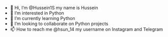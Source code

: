 - 👋 Hi, I’m @Hussein1S my name is Hussein
- 👀 I’m interested in Python
- 🌱 I’m currently learning Python
- 💞️ I’m looking to collaborate on Python projects
- 📫 How to reach me @hsun_14 my username on Instagram and Telegram

<!---
Hussein1S/Hussein1S is a ✨ special ✨ repository because its `README.md` (this file) appears on your GitHub profile.
You can click the Preview link to take a look at your changes.
--->
